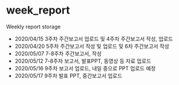 # week_report
Weekly report storage

- 2020/04/15 3주차 주간보고서 업로드 및 4주차 주간보고서 작성, 업로드
- 2020/04/20 5주차 주간보고서 작성 및 업로드 및 6차 주간보고서 작성
- 2020/05/07 7-8주차 주간보고서,  작성
- 2020/05/12 7-8주차 보고서, 발표PPT, 동영상 등 자료 업로드
- 2020/05/16 9주차 보고서 업로드, 내일 중으로 PPT 업로드 예정
- 2020/05/17 9주차 발표 PPT, 중간보고서 업로드
